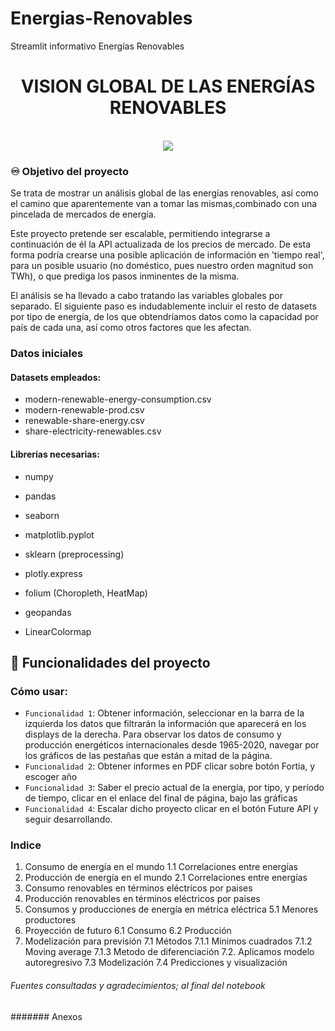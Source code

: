 # Energias-Renovables
Streamlit informativo Energías Renovables
<h1 align="center">VISION GLOBAL DE LAS ENERGÍAS RENOVABLES</h1>

<br>
<center><img src=https://twenergy.com/wp-content/uploads/2019/07/cabecera-8-1280x720.jpg></center>

### ♾️ Objetivo del proyecto

<p>Se trata de mostrar un análisis global de las energías renovables, así como el camino que aparentemente van a tomar las mismas,combinado con una pincelada de mercados de energía.</p>
Este proyecto pretende ser escalable, permitiendo integrarse a continuación de él la API actualizada de los precios de mercado. De esta forma podría crearse una posible aplicación de información en 'tiempo real', para un posible usuario (no doméstico, pues nuestro orden magnitud son TWh), o que prediga los pasos inminentes de la misma.</p>
El análisis se ha llevado a cabo tratando las variables globales por separado. El siguiente paso es indudablemente incluir el resto de datasets por tipo de energía, de los que obtendríamos datos como la capacidad por país de cada una, así como otros factores que les afectan.</p>

### Datos iniciales
#### Datasets empleados:

* modern-renewable-energy-consumption.csv
* modern-renewable-prod.csv
* renewable-share-energy.csv
* share-electricity-renewables.csv

#### Librerías necesarias:

* numpy
* pandas
* seaborn
* matplotlib.pyplot
* sklearn (preprocessing)
* plotly.express

* folium (Choropleth, HeatMap)
* geopandas
* LinearColormap

## 🔨 Funcionalidades del proyecto
### Cómo usar:
- `Funcionalidad 1`: Obtener información, seleccionar en la barra de la izquierda los datos que filtrarán la información que aparecerá en los displays de la derecha. Para observar los datos de consumo y producción energéticos internacionales desde 1965-2020, navegar por los gráficos de las pestañas que están a mitad de la página.
- `Funcionalidad 2`: Obtener informes en PDF clicar sobre botón Fortia, y escoger año
- `Funcionalidad 3`: Saber el precio actual de la energía, por tipo, y período de tiempo, clicar en el enlace del final de página, bajo las gráficas
- `Funcionalidad 4`: Escalar dicho proyecto clicar en el botón Future API y seguir desarrollando.

### Indice
1. Consumo de energía en el mundo
    1.1 Correlaciones entre energías
2. Producción de energía en el mundo
    2.1 Correlaciones entre energías
3. Consumo renovables en términos eléctricos por paises
4. Producción renovables en términos eléctricos por paises
5. Consumos y producciones de energía en métrica eléctrica
    5.1 Menores productores 
6. Proyección de futuro
    6.1 Consumo
    6.2 Producción
7. Modelización para previsión
    7.1 Métodos
        7.1.1 Mínimos cuadrados
        7.1.2 Moving average
        7.1.3 Metodo de diferenciación
    7.2. Aplicamos modelo autoregresivo
    7.3 Modelización
    7.4 Predicciones y visualización


###### Fuentes consultadas y agradecimientos; al final del notebook
####### Anexos
